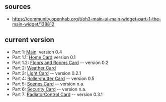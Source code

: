 ## sources

- https://community.openhab.org/t/oh3-main-ui-main-widget-part-1-the-main-widget/138812

## current version

- Part 1: [Main](https://community.openhab.org/t/oh3-main-ui-main-widget-part-1-the-main-widget/138812): version 0.4
- Part 1.1: [Home Card](https://community.openhab.org/t/oh3-main-ui-main-widget-part-1-1-the-main-widget-home-card/139462) version 0.1
- Part 1.2: [Floors and Rooms Card](https://community.openhab.org/t/oh3-main-ui-main-widget-part-1-2-the-main-widget-floorsandrooms/140514) -- version 0.2
- Part 2: [Weather Card](https://community.openhab.org/t/oh3-main-ui-main-widget-part-2-the-weather-card/138813)
- Part 3: [Light Card](https://community.openhab.org/t/oh3-main-ui-main-widget-part-3-the-light-card/138814) -- version 0.2.1
- Part 4: [Rollershutter Card](https://community.openhab.org/t/oh3-main-ui-main-widget-part-4-the-rollershutter-card/138815) -- version 0.5
- Part 5: [Scenes Card](https://community.openhab.org/t/oh3-main-ui-main-widget-part-5-the-scenes-card/139034) -- version n.a.
- Part 6: [Security Card](https://community.openhab.org/t/oh3-main-ui-main-widget-part-6-the-security-card/139035) -- version n.a.
- Part 7: [RadiatorControl Card](https://community.openhab.org/t/oh3-main-ui-main-widget-part-7-the-radiatorcontrol-card/139466) -- version 0.3.1